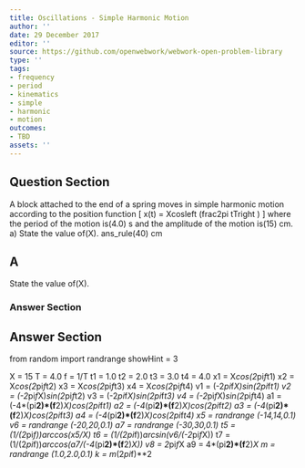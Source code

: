 ```yaml
---
title: Oscillations - Simple Harmonic Motion
author: ''
date: 29 December 2017
editor: ''
source: https://github.com/openwebwork/webwork-open-problem-library
type: ''
tags:
- frequency
- period
- kinematics
- simple
- harmonic
- motion
outcomes:
- TBD
assets: ''
---
```


## Question Section 

A block attached to the end of a spring moves in simple harmonic motion according to the position function
[
x(t) = Xcosleft (frac2pi tTright )
]
where the period of the motion is(4.0) s and the amplitude of the motion is(15) cm.
a) State the value of(X).
ans_rule(40) cm
## A
State the value of(X).
### Answer Section


## Answer Section

from random import randrange
showHint = 3

X = 15
T = 4.0
f = 1/T
t1 = 1.0
t2 = 2.0
t3 = 3.0
t4 = 4.0
x1 = X*cos(2*pi*f*t1)
x2 = X*cos(2*pi*f*t2)
x3 = X*cos(2*pi*f*t3)
x4 = X*cos(2*pi*f*t4)
v1 = (-2*pi*f*X)*sin(2*pi*f*t1)
v2 = (-2*pi*f*X)*sin(2*pi*f*t2)
v3 = (-2*pi*f*X)*sin(2*pi*f*t3)
v4 = (-2*pi*f*X)*sin(2*pi*f*t4)
a1 = (-4*(pi**2)*(f**2)*X)*cos(2*pi*f*t1)
a2 = (-4*(pi**2)*(f**2)*X)*cos(2*pi*f*t2)
a3 = (-4*(pi**2)*(f**2)*X)*cos(2*pi*f*t3)
a4 = (-4*(pi**2)*(f**2)*X)*cos(2*pi*f*t4)
x5 = randrange (-14,14,0.1)
v6 = randrange (-20,20,0.1)
a7 = randrange (-30,30,0.1)
t5 = (1/(2*pi*f))*arccos(x5/X)
t6 = (1/(2*pi*f))*arcsin(v6/(-2*pi*f*X))
t7 = (1/(2*pi*f))*arccos(a7/(-4*(pi**2)*(f**2)*X))
v8 = 2*pi*f*X
a9 = 4*(pi**2)*(f**2)*X
m = randrange (1.0,2.0,0.1)
k = m*(2*pi*f)**2